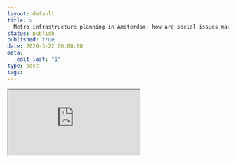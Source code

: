 ```yaml
---
layout: default
title: >
  Metro infrastructure planning in Amsterdam: how are social issues managed in the absence of environmental and social impact assessment?
status: publish
published: true
date: 2020-3-22 00:00:00
meta:
  _edit_last: "1"
type: post
tags:
---
```

<div  id="qrcode"></div>
<div>
<iframe src="https://researchers.mq.edu.au/en/publications/metro-infrastructure-planning-in-amsterdam-how-are-social-issues-">
</iframe>
</div>

<script type="text/javascript" src="/js/qr/qrcode.js"></script>
<script type="text/javascript">
new QRCode(document.getElementById("qrcode"), "https://researchers.mq.edu.au/en/publications/metro-infrastructure-planning-in-amsterdam-how-are-social-issues-");
</script>
        
